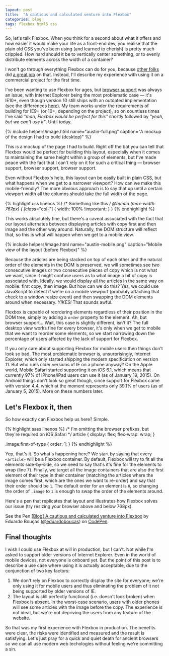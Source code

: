 ```yaml
---
layout: post
title:  "A cautious and calculated venture into Flexbox"
categories: blog
tags: flexbox html5 css
---
```

So, let's talk Flexbox. When you think for a second about what it offers and how easier it would make your life as a front-end dev, you realise that the plain old CSS you've been using (and learned to cherish) is pretty much crippled. How hard should it be to vertically center something, or to evenly distribute elements across the width of a container?<!--more-->

I won't go through everything Flexbox can do for you, because [other folks](http://css-tricks.com/snippets/css/a-guide-to-flexbox/) did [a great job](http://www.sketchingwithcss.com/samplechapter/cheatsheet.html) on that. Instead, I'll describe my experience with using it on a commercial project for the first time.

I've been wanting to use Flexbox for ages, but [browser support](http://caniuse.com/#feat=flexbox) was always an issue, with Internet Explorer being the most problematic case — it's IE10+, even though version 10 still ships with an outdated implementation (see the differences [here](http://css-tricks.com/old-flexbox-and-new-flexbox/)). My team works under the requirements of building for IE9+ (or 10+, depending on the project), so on countless times I've said *"man, Flexbox would be perfect for this"* shortly followed by *"yeah, but we can't use it"*. Until today.

{% include helpers/image.html name="austin-full.png" caption="A mockup of the design I had to build (desktop)" %}

This is a mockup of the page I had to build. Right off the bat you can tell that Flexbox would be perfect for building this layout, especially when it comes to maintaining the same height within a group of elements, but I've made peace with the fact that I can't rely on it for such a critical thing — browser support, browser support, browser support.

Even without Flexbox's help, this layout can be easily built in plain CSS, but what happens when we get to a narrower viewport? How can we make this mobile-friendly? The more obvious approach is to say that up until a certain viewport width all the columns should take the full width of the page.

{% highlight css linenos %}
/* Something like this */
@media (max-width: 767px) {
	[class*="col-"] {
		width: 100% !important;
	}
}
{% endhighlight %}

This works absolutely fine, but there's a caveat associated with the fact that our layout alternates between displaying articles with copy first and then image and the other way around. Naturally, the DOM structure will reflect that, so this is what will happen when we get to a mobile view.

{% include helpers/image.html name="austin-mobile.png" caption="Mobile view of the layout (before Flexbox)" %}

Because the articles are being stacked on top of each other and the natural order of the elements in the DOM is preserved, we will sometimes see two consecutive images or two consecutive pieces of copy which is not what we want, since it might confuse users as to what image a bit of copy is associated with. Ideally, we would display all the articles in the same way on mobile: first copy, then image. But how can we do this? Yes, we could use JavaScript to detect if we're on a mobile viewport (probably attaching that check to a window resize event) and then swapping the DOM elements around when necessary. *YIKES!* That sounds awful.

Flexbox is capable of reordering elements regardless of their position in the DOM tree, simply by adding a `order` property to the element. Ah, but browser support... Wait, this case is slightly different, isn't it?
The full desktop view works fine for every browser, it's only when we get to mobile that we want to reorder some elements, so we start narrowing down the percentage of users affected by the lack of support for Flexbox.

If you only care about supporting Flexbox for mobile users then things don't look so bad. The most problematic browser is, unsurprisingly, Internet Explorer, which only started shipping the modern specification on version 11. But who runs older versions of IE on a phone anyway? On the Apple world, Mobile Safari started supporting it on iOS 6.1, which means that currently 97% of iPhone/iPad users can use it (as of January 19, 2015). On Android things don't look so great though, since support for Flexbox came with version 4.4, which at the moment represents only 39.1% of users (as of January 5, 2015). More on these numbers later.

## Let's Flexbox it, then
So how exactly can Flexbox help us here? Simple.

{% highlight sass linenos %}
/* 
I'm omitting the browser prefixes,
but they're required on iOS Safari
*/
article {
	display: flex;
	flex-wrap: wrap;
}

.image:first-of-type {
	order: 1;
}
{% endhighlight %}

Yep, that's it. So what's happening here? We start by saying that every `<article>` will be a Flexbox container. By default, Flexbox will try to fit all the elements side-by-side, so we need to say that's it's fine for the elements to wrap (line 7).
Finally, we target all the image containers that are also the first element of their type in their container (matching the articles where the image comes first, which are the ones we want to re-order) and say that their order should be `1`. The default order for an element is `0`, so changing the order of `.image` to `1` is enough to swap the order of the elements around.

Here's a pen that replicates that layout and illustrates how Flexbox solves our issue (try resizing your browser above and below 768px).

<p data-height="310" data-theme-id="0" data-slug-hash="vEZBdo" data-default-tab="result" data-user="eduardoboucas" class='codepen'>See the Pen <a href='http://codepen.io/eduardoboucas/pen/vEZBdo/'>[Blog] A cautious and calculated venture into Flexbox</a> by Eduardo Bouças (<a href='http://codepen.io/eduardoboucas'>@eduardoboucas</a>) on <a href='http://codepen.io'>CodePen</a>.</p>
<script async src="//assets.codepen.io/assets/embed/ei.js"></script>

## Final thoughts
I wish I could use Flexbox at will in production, but I can't. Not while I'm asked to support older versions of Internet Explorer. Even in the world of mobile devices, not everyone is onboard yet. But the point of this post is to describe a use case where using it is actually acceptable, due to the conjunction of two key factors:

1. We don't rely on Flexbox to correctly display the site for everyone; we're only using it for mobile users and thus eliminating the problem of it not being supported by older versions of IE.
1. The layout is still perfectly functional (i.e. doesn't look broken) when Flexbox is absent. In the worst-case scenario, users with older phones will see some articles with the image before the copy. The experience is not ideal, but we're not depriving the users from any feature of the website.

So that was my first experience with Flexbox in production. The benefits were clear, the risks were identified and measured and the result is satisfying. Let's just pray for a quick and quiet death for ancient browsers so we can all use modern web techologies without feeling we're committing a sin.<!--tomb-->